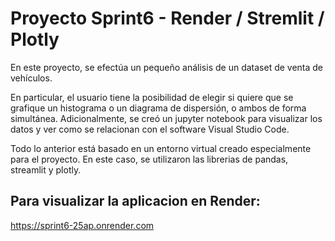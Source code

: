 # Proyecto Sprint6 - Render / Stremlit / Plotly

En este proyecto, se efectúa un pequeño análisis de un dataset de venta de vehículos.


En particular, el usuario tiene la posibilidad de elegir si quiere que se grafique un histograma o un diagrama de dispersión, o ambos de forma simultánea.
Adicionalmente, se creó un jupyter notebook para visualizar los datos y ver como se relacionan con el software Visual Studio Code.

Todo lo anterior está basado en un entorno virtual creado especialmente para el proyecto. En este caso, se utilizaron las librerias de pandas, streamlit y plotly.


## Para visualizar la aplicacion en Render:

https://sprint6-25ap.onrender.com
